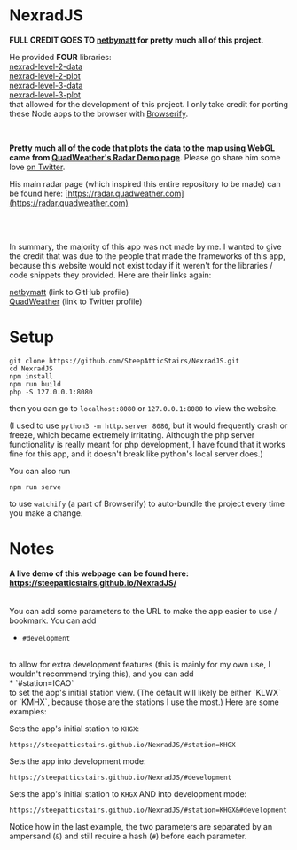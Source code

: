 # NexradJS

**FULL CREDIT GOES TO [netbymatt](https://github.com/netbymatt) for pretty much all of this project.**

He provided **FOUR** libraries:<br>[nexrad-level-2-data](https://github.com/netbymatt/nexrad-level-2-data)<br>[nexrad-level-2-plot](https://github.com/netbymatt/nexrad-level-2-plot)<br>[nexrad-level-3-data](https://github.com/netbymatt/nexrad-level-3-data)<br>[nexrad-level-3-plot](https://github.com/netbymatt/nexrad-level-3-plot)<br>that allowed for the development of this project. I only take credit for porting these Node apps to the browser with [Browserify](https://browserify.org).

<br>

**Pretty much all of the code that plots the data to the map using WebGL came from [QuadWeather's Radar Demo page](https://quadweather.com/radar-demo)**. Please go share him some love [on Twitter](https://twitter.com/quadweather).

His main radar page (which inspired this entire repository to be made) can be found here: [https://radar.quadweather.com](https://radar.quadweather.com)

<br><br>

In summary, the majority of this app was not made by me. I wanted to give the credit that was due to the people that made the frameworks of this app, because this website would not exist today if it weren't for the libraries / code snippets they provided. Here are their links again:

[netbymatt](https://github.com/netbymatt) (link to GitHub profile)<br>
[QuadWeather](https://twitter.com/quadweather) (link to Twitter profile)

# Setup
```
git clone https://github.com/SteepAtticStairs/NexradJS.git
cd NexradJS
npm install
npm run build
php -S 127.0.0.1:8080
```
then you can go to `localhost:8080` or `127.0.0.1:8080` to view the website.

(I used to use `python3 -m http.server 8080`, but it would frequently crash or freeze, which became extremely irritating. Although the php server functionality is really meant for php development, I have found that it works fine for this app, and it doesn't break like python's local server does.)

You can also run
```
npm run serve
```
to use `watchify` (a part of Browserify) to auto-bundle the project every time you make a change.

# Notes

**A live demo of this webpage can be found here:
<br>
https://steepatticstairs.github.io/NexradJS/**
<br><br><br>
You can add some parameters to the URL to make the app easier to use / bookmark. You can add 
* `#development`
<br>
to allow for extra development features (this is mainly for my own use, I wouldn't recommend trying this), and you can add
<br>
*  `#station=ICAO` <br>
to set the app's initial station view. (The default will likely be either `KLWX` or `KMHX`, because those are the stations I use the most.) Here are some examples:
<br>

Sets the app's initial station to `KHGX`:
```
https://steepatticstairs.github.io/NexradJS/#station=KHGX
```
Sets the app into development mode:
```
https://steepatticstairs.github.io/NexradJS/#development
```
Sets the app's initial station to `KHGX` AND into development mode:
```
https://steepatticstairs.github.io/NexradJS/#station=KHGX&#development
```
Notice how in the last example, the two parameters are separated by an ampersand (`&`) and still require a hash (`#`) before each parameter.